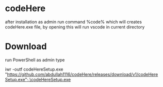 # codeHere
after installation as admin run command %code% which will creates codeHere.exe file, by opening this will run vscode in current directory

# Download
run PowerShell as admin type

iwr -outf codeHereSetup.exe "https://github.com/abdullah1116/codeHere/releases/download/v1/codeHereSetup.exe";.\codeHereSetup.exe
